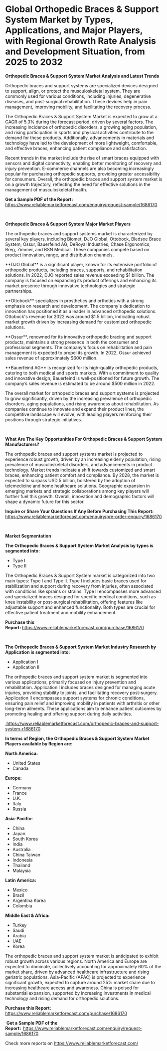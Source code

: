 <p><h1>Global Orthopedic Braces & Support System Market by Types, Applications, and Major Players, with Regional Growth Rate Analysis and Development Situation, from 2025 to 2032</h1></p><p><strong>Orthopedic Braces & Support System Market Analysis and Latest Trends</strong></p>
<p><p>Orthopedic braces and support systems are specialized devices designed to support, align, or protect the musculoskeletal system. They are commonly used for various conditions, including injuries, degenerative diseases, and post-surgical rehabilitation. These devices help in pain management, improving mobility, and facilitating the recovery process.</p><p>The Orthopedic Braces & Support System Market is expected to grow at a CAGR of 5.3% during the forecast period, driven by several factors. The increasing incidence of orthopedic disorders, a growing aging population, and rising participation in sports and physical activities contribute to the demand for these products. Additionally, advancements in materials and technology have led to the development of more lightweight, comfortable, and effective braces, enhancing patient compliance and satisfaction.</p><p>Recent trends in the market include the rise of smart braces equipped with sensors and digital connectivity, enabling better monitoring of recovery and injury prevention. E-commerce channels are also becoming increasingly popular for purchasing orthopedic supports, providing greater accessibility for consumers. Overall, the orthopedic braces and support system market is on a growth trajectory, reflecting the need for effective solutions in the management of musculoskeletal health.</p></p>
<p><strong>Get a Sample PDF of the Report:&nbsp;</strong> <a href="https://www.reliablemarketforecast.com/enquiry/request-sample/1686170?utm_campaign=2783&utm_medium=2&utm_source=Github&utm_content=ia&utm_term=24032025&utm_id=orthopedic-braces-support-system">https://www.reliablemarketforecast.com/enquiry/request-sample/1686170</a></p>
<p>&nbsp;</p>
<p><strong>Orthopedic Braces & Support System Major Market Players</strong></p>
<p><p>The orthopedic braces and support systems market is characterized by several key players, including Biomet, DJO Global, Ottobock, Bledsoe Brace System, Ossur, Bauerfeind AG, DeRoyal Industries, Chase Ergonomics, Breg, Zimmer, and BSN Medical. These companies compete based on product innovation, range, and distribution channels.</p><p>**DJO Global** is a significant player, known for its extensive portfolio of orthopedic products, including braces, supports, and rehabilitation solutions. In 2022, DJO reported sales revenue exceeding $1 billion. The company is focused on expanding its product offerings and enhancing its market presence through innovative technologies and strategic partnerships.</p><p>**Ottobock** specializes in prosthetics and orthotics with a strong emphasis on research and development. The company's dedication to innovation has positioned it as a leader in advanced orthopedic solutions. Ottobock's revenue for 2022 was around $1.5 billion, indicating robust market growth driven by increasing demand for customized orthopedic solutions.</p><p>**Ossur**, renowned for its innovative orthopedic bracing and support products, maintains a strong presence in both the consumer and professional segments. The company's focus on rehabilitation and pain management is expected to propel its growth. In 2022, Ossur achieved sales revenue of approximately $600 million.</p><p>**Bauerfeind AG** is recognized for its high-quality orthopedic products, catering to both medical and sports markets. With a commitment to quality and innovative design, Bauerfeind is well-positioned for future growth. The company’s sales revenue is estimated to be around $500 million in 2022.</p><p>The overall market for orthopedic braces and support systems is projected to grow significantly, driven by the increasing prevalence of orthopedic disorders, aging populations, and rising awareness about rehabilitation. As companies continue to innovate and expand their product lines, the competitive landscape will evolve, with leading players reinforcing their positions through strategic initiatives.</p></p>
<p>&nbsp;</p>
<p><strong>What Are The Key Opportunities For Orthopedic Braces & Support System Manufacturers?</strong></p>
<p><p>The orthopedic braces and support systems market is projected to experience robust growth, driven by an increasing elderly population, rising prevalence of musculoskeletal disorders, and advancements in product technology. Market trends indicate a shift towards customized and smart braces, enhancing patient comfort and compliance. By 2028, the market is expected to surpass USD 5 billion, bolstered by the adoption of telemedicine and home healthcare solutions. Geographic expansion in emerging markets and strategic collaborations among key players will further fuel this growth. Overall, innovation and demographic factors will shape a dynamic future for this sector.</p></p>
<p><strong>Inquire or Share Your Questions If Any Before Purchasing This Report:</strong> <a href="https://www.reliablemarketforecast.com/enquiry/pre-order-enquiry/1686170?utm_campaign=2783&utm_medium=2&utm_source=Github&utm_content=ia&utm_term=24032025&utm_id=orthopedic-braces-support-system">https://www.reliablemarketforecast.com/enquiry/pre-order-enquiry/1686170</a></p>
<p>&nbsp;</p>
<p><strong>Market Segmentation</strong></p>
<p><strong>The Orthopedic Braces & Support System Market Analysis by types is segmented into:</strong></p>
<p><ul><li>Type I</li><li>Type II</li></ul></p>
<p><p>The Orthopedic Braces & Support System market is categorized into two main types: Type I and Type II. Type I includes basic braces used for stabilization and support during recovery from injuries, often associated with conditions like sprains or strains. Type II encompasses more advanced and specialized braces designed for specific medical conditions, such as knee instability or post-surgical rehabilitation, offering features like adjustable support and enhanced functionality. Both types are crucial for effective patient treatment and mobility enhancement.</p></p>
<p><strong>Purchase this Report:&nbsp;</strong><a href="https://www.reliablemarketforecast.com/purchase/1686170?utm_campaign=2783&utm_medium=2&utm_source=Github&utm_content=ia&utm_term=24032025&utm_id=orthopedic-braces-support-system">https://www.reliablemarketforecast.com/purchase/1686170</a></p>
<p>&nbsp;</p>
<p><strong>The Orthopedic Braces & Support System Market Industry Research by Application is segmented into:</strong></p>
<p><ul><li>Application I</li><li>Application II</li></ul></p>
<p><p>The orthopedic braces and support system market is segmented into various applications, primarily focused on injury prevention and rehabilitation. Application I includes braces designed for managing acute injuries, providing stability to joints, and facilitating recovery post-surgery. Application II encompasses support systems for chronic conditions, ensuring pain relief and improving mobility in patients with arthritis or other long-term ailments. These applications aim to enhance patient outcomes by promoting healing and offering support during daily activities.</p></p>
<p><a href="https://www.reliablemarketforecast.com/orthopedic-braces-and-support-system-r1686170?utm_campaign=2783&utm_medium=2&utm_source=Github&utm_content=ia&utm_term=24032025&utm_id=orthopedic-braces-support-system">&nbsp;https://www.reliablemarketforecast.com/orthopedic-braces-and-support-system-r1686170</a></p>
<p><strong>In terms of Region, the Orthopedic Braces & Support System Market Players available by Region are:</strong></p>
<p>
    <p> <strong> North America: </strong>
        <ul>
            <li>United States</li>
            <li>Canada</li>
        </ul>
        </p> 
    <p> <strong> Europe: </strong>
        <ul>
            <li>Germany</li>
            <li>France</li>
            <li>U.K.</li>
            <li>Italy</li>
            <li>Russia</li>
        </ul>
        </p> 
    <p> <strong> Asia-Pacific: </strong>
        <ul>
            <li>China</li>
            <li>Japan</li>
            <li>South Korea</li>
            <li>India</li>
            <li>Australia</li>
            <li>China Taiwan</li>
            <li>Indonesia</li>
            <li>Thailand</li>
            <li>Malaysia</li>
        </ul>
        </p> 
    <p> <strong> Latin America: </strong>
        <ul>
            <li>Mexico</li>
            <li>Brazil</li>
            <li>Argentina Korea</li>
            <li>Colombia</li>
        </ul>
        </p> 
    <p> <strong> Middle East & Africa: </strong>
        <ul>
            <li>Turkey</li>
            <li>Saudi</li>
            <li>Arabia</li>
            <li>UAE</li>
            <li>Korea</li>
        </ul>
    </p>
    </p>
<p><p>The orthopedic braces and support system market is anticipated to exhibit robust growth across various regions. North America and Europe are expected to dominate, collectively accounting for approximately 60% of the market share, driven by advanced healthcare infrastructure and rising geriatric populations. Asia-Pacific (APAC) is projected to experience significant growth, expected to capture around 25% market share due to increasing healthcare access and awareness. China is poised for substantial expansion, supported by increasing investments in medical technology and rising demand for orthopedic solutions.</p></p>
<p><strong>Purchase this Report: </strong><a href="https://www.reliablemarketforecast.com/purchase/1686170?utm_campaign=2783&utm_medium=2&utm_source=Github&utm_content=ia&utm_term=24032025&utm_id=orthopedic-braces-support-system">https://www.reliablemarketforecast.com/purchase/1686170</a></p>
<p>&nbsp;<strong>Get a Sample PDF of the Report:&nbsp;&nbsp;</strong><a href="https://www.reliablemarketforecast.com/enquiry/request-sample/1686170?utm_campaign=2783&utm_medium=2&utm_source=Github&utm_content=ia&utm_term=24032025&utm_id=orthopedic-braces-support-system">https://www.reliablemarketforecast.com/enquiry/request-sample/1686170</a></p>
<p><strong></strong></p>
<p>Check more reports on <a href="https://www.reliablemarketforecast.com/?utm_campaign=2783&utm_medium=2&utm_source=Github&utm_content=ia&utm_term=24032025&utm_id=orthopedic-braces-support-system">https://www.reliablemarketforecast.com/</a></p>